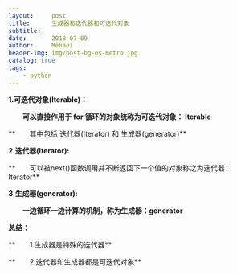 ```yaml
---
layout:     post
title:      生成器和迭代器和可迭代对象
subtitle:   
date:       2018-07-09
author:     Mehaei
header-img: img/post-bg-os-metro.jpg
catalog: true
tags:
    - python
---
```

**1.可迭代对象(Iterable)：**

　　**可以直接作用于 for 循环的对象统称为可迭代对象： Iterable** 

**　　其中包括 迭代器(Iterator) 和 生成器(generator)**

**2.迭代器(Iterator):**

**　　可以被next()函数调用并不断返回下一个值的对象称之为迭代器：Iterator**

**3.生成器(generator):**

　　**一边循环一边计算的机制，称为生成器：generator**

**总结：**

**　　1.生成器是特殊的迭代器**

**　　2.迭代器和生成器都是可迭代对象**
